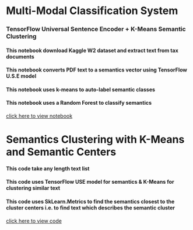 # Multi-Modal Classification System

### TensorFlow Universal Sentence Encoder + K-Means Semantic Clustering

#### This notebook download Kaggle W2 dataset and extract text from tax documents
#### This notebook converts PDF text to a semantics vector using TensorFlow U.S.E model
#### This notebook uses k-means to auto-label semantic classes
#### This notebook uses a Random Forest to classify semantics

[click here to view notebook](https://github.com/akorostelev83/tensorflow-semantics/blob/main/tensorflow-use-classification-notebook.ipynb)


# Semantics Clustering with K-Means and Semantic Centers

#### This code take any length text list
#### This code uses TensorFlow USE model for semantics & K-Means for clustering similar text
#### This code uses SkLearn.Metrics to find the semantics closest to the cluster centers i.e. to find text which describes the semantic cluster

[click here to view code](https://github.com/akorostelev83/tensorflow-semantics/blob/main/tensorflow-semantics-clustering-and-cluster-descriptions.py)
